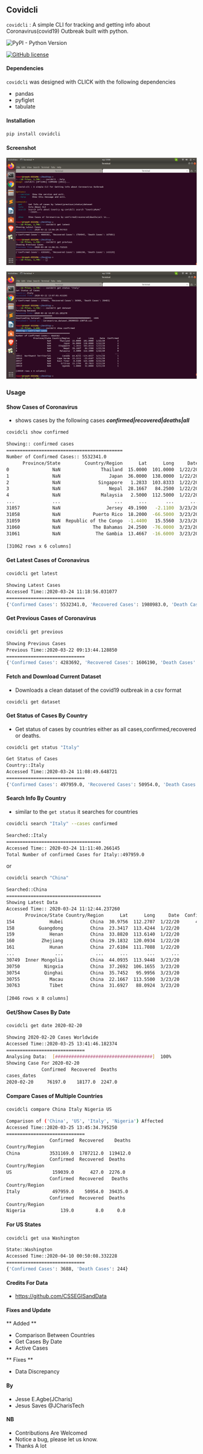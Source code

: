 ## Covidcli 
`covidcli` : A simple CLI for tracking and getting info about Coronavirus(covid19) Outbreak built with python.


![PyPI - Python Version](https://img.shields.io/pypi/pyversions/covidcli)

[![GitHub license](https://img.shields.io/github/license/Jcharis/covidcli)](https://github.com/Jcharis/covidcli/blob/master/LICENSE)


#### Dependencies
`covidcli` was designed with CLICK with the following dependencies
+ pandas
+ pyfiglet
+ tabulate


#### Installation
```bash
pip install covidcli
```

#### Screenshot
![](https://github.com/Jcharis/covidcli/blob/master/images/image01.png)


![](https://github.com/Jcharis/covidcli/blob/master/images/image02.png)

### Usage
#### Show Cases of Coronavirus
+ shows cases by the following cases ***confirmed|recovered|deaths|all***
```bash
covidcli show confirmed
```
```bash
Showing:: confirmed cases
===========================================
Number of Confirmed Cases:: 5532341.0
      Province/State         Country/Region      Lat      Long     Date  Confirmed
0                NaN               Thailand  15.0000  101.0000  1/22/20        2.0
1                NaN                  Japan  36.0000  138.0000  1/22/20        2.0
2                NaN              Singapore   1.2833  103.8333  1/22/20        0.0
3                NaN                  Nepal  28.1667   84.2500  1/22/20        0.0
4                NaN               Malaysia   2.5000  112.5000  1/22/20        0.0
...              ...                    ...      ...       ...      ...        ...
31057            NaN                 Jersey  49.1900   -2.1100  3/23/20        0.0
31058            NaN            Puerto Rico  18.2000  -66.5000  3/23/20        0.0
31059            NaN  Republic of the Congo  -1.4400   15.5560  3/23/20        0.0
31060            NaN            The Bahamas  24.2500  -76.0000  3/23/20        0.0
31061            NaN             The Gambia  13.4667  -16.6000  3/23/20        0.0

[31062 rows x 6 columns]

```


#### Get Latest Cases of Coronavirus
```bash
covidcli get latest
```
```bash
Showing Latest Cases
Accessed Time::2020-03-24 11:18:56.031077
=============================
{'Confirmed Cases': 5532341.0, 'Recovered Cases': 1980983.0, 'Death Cases': 196876.0}

```

#### Get Previous Cases of Coronavirus
```bash
covidcli get previous
```
```bash
Showing Previous Cases
Previous Time::2020-03-22 09:13:44.128850
=============================
{'Confirmed Cases': 4283692, 'Recovered Cases': 1606190, 'Death Cases': 143329}


```

#### Fetch and Download Current Dataset
+ Downloads a clean dataset of the covid19 outbreak in a csv format
```bash
covidcli get dataset
```


#### Get Status of Cases By Country
+ Get status of cases by countries either as all cases,confirmed,recovered or deaths.
```bash
covidcli get status "Italy"
```
```bash
Get Status of Cases
Country::Italy
Accessed Time::2020-03-24 11:08:49.648721
=============================
{'Confirmed Cases': 497959.0, 'Recovered Cases': 50954.0, 'Death Cases': 39435.0}
```

#### Search Info By Country
+ similar to the `get status` it searches for countries
```bash
covidcli search "Italy" --cases confirmed 
```
```bash
Searched::Italy
===================================
Accessed Time:: 2020-03-24 11:11:40.266145
Total Number of confirmed Cases for Italy::497959.0

```
or
```bash
covidcli search "China" 
```
```bash
Searched::China
===================================
Showing Latest Data
Accessed Time:: 2020-03-24 11:12:44.237260
       Province/State Country/Region      Lat      Long     Date  Confirmed  Recovered  Deaths
154             Hubei          China  30.9756  112.2707  1/22/20      444.0       28.0    17.0
158         Guangdong          China  23.3417  113.4244  1/22/20       26.0        0.0     0.0
159             Henan          China  33.8820  113.6140  1/22/20        5.0        0.0     0.0
160          Zhejiang          China  29.1832  120.0934  1/22/20       10.0        0.0     0.0
161             Hunan          China  27.6104  111.7088  1/22/20        4.0        0.0     0.0
...               ...            ...      ...       ...      ...        ...        ...     ...
30749  Inner Mongolia          China  44.0935  113.9448  3/23/20       75.0       74.0     1.0
30750         Ningxia          China  37.2692  106.1655  3/23/20       75.0       75.0     0.0
30754         Qinghai          China  35.7452   95.9956  3/23/20       18.0       18.0     0.0
30755           Macau          China  22.1667  113.5500  3/23/20       24.0       10.0     0.0
30763           Tibet          China  31.6927   88.0924  3/23/20        1.0        1.0     0.0

[2046 rows x 8 columns]

```

#### Get/Show Cases By Date
```bash
covidcli get date 2020-02-20
```
```bash
Showing 2020-02-20 Cases Worldwide 
Accessed Time::2020-03-25 13:41:46.182374
=============================
Analysing Data:  [####################################]  100%
Showing Case For 2020-02-20
             Confirmed  Recovered  Deaths
cases_dates                              
2020-02-20     76197.0    18177.0  2247.0

```

#### Compare Cases of Multiple Countries
```bash
covidcli compare China Italy Nigeria US
```
```bash
Comparison of ('China', 'US', 'Italy', 'Nigeria') Affected
Accessed Time::2020-03-25 13:45:34.795250
=============================
                Confirmed  Recovered    Deaths
Country/Region                                
China           3531169.0  1787212.0  119412.0
                Confirmed  Recovered  Deaths
Country/Region                              
US               159039.0      427.0  2276.0
                Confirmed  Recovered   Deaths
Country/Region                               
Italy            497959.0    50954.0  39435.0
                Confirmed  Recovered  Deaths
Country/Region                              
Nigeria             139.0        8.0     0.0

```

#### For US States
```bash
covidcli get usa Washington
```
```bash
State::Washington
Accessed Time::2020-04-10 00:50:08.332228
=============================
{'Confirmed Cases': 3688, 'Death Cases': 244}

```

#### Credits For Data
+ https://github.com/CSSEGISandData

#### Fixes and Update
** Added **
+ Comparison Between Countries
+ Get Cases By Date
+ Active Cases

** Fixes **
+ Data Discrepancy


#### By 
+ Jesse E.Agbe(JCharis)
+ Jesus Saves @JCharisTech



#### NB
+ Contributions Are Welcomed
+ Notice a bug, please let us know.
+ Thanks A lot